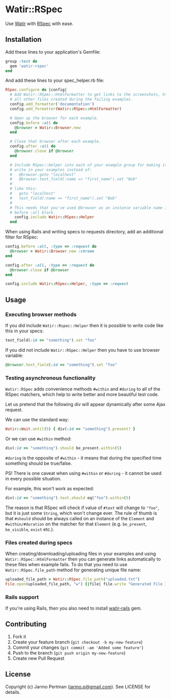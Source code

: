 # Watir::RSpec

Use [Watir](http://watir.com) with [RSpec](http://rspec.info) with ease.

## Installation

Add these lines to your application's Gemfile:
````ruby
group :test do
  gem 'watir-rspec'
end
````

And add these lines to your spec\_helper.rb file:

````ruby
RSpec.configure do |config|
  # Add Watir::RSpec::HtmlFormatter to get links to the screenshots, html and
  # all other files created during the failing examples.
  config.add_formatter('documentation')
  config.add_formatter(Watir::RSpec::HtmlFormatter)

  # Open up the browser for each example.
  config.before :all do
    @browser = Watir::Browser.new
  end

  # Close that browser after each example.
  config.after :all do
    @browser.close if @browser
  end

  # Include RSpec::Helper into each of your example group for making it possible to
  # write in your examples instead of:
  #   @browser.goto "localhost"
  #   @browser.text_field(:name => "first_name").set "Bob"
  #
  # like this:
  #   goto "localhost"
  #   text_field(:name => "first_name").set "Bob"
  #
  # This needs that you've used @browser as an instance variable name in
  # before :all block.
    config.include Watir::RSpec::Helper
  end
````


When using Rails and writing specs to requests directory, add an additional filter for RSpec:

````ruby
config.before :all, :type => :request do
  @browser = Watir::Browser.new :chrome
end

config.after :all, :type => :request do
  @browser.close if @browser
end

config.include Watir::RSpec::Helper, :type => :request
````

## Usage

### Executing browser methods

If you did include ````Watir::Rspec::Helper```` then it is possible to write code like this in your specs:

````ruby
text_field(:id => "something").set "foo"
````

If you did not include ````Watir::RSpec::Helper```` then you have to use browser variable:

````ruby
@browser.text_field(:id => "something").set "foo"
````

### Testing asynchronous functionality

````Watir::RSpec```` adds convenience methods ````#within```` and ````#during```` to all of the RSpec matchers,
which help to write better and more beautiful test code.

Let us pretend that the following div will appear dynamically after some Ajax request.

We can use the standard way:

````ruby
Watir::Wait.until(5) { div(:id => "something").present? }
````

Or we can use ````#within```` method:

````ruby
div(:id => "something").should be_present.within(5)
````

````#during```` is the opposite of ````#within```` - it means that during the specified time something should be true/false.

PS! There is one caveat when using ````#within```` or ````#during```` - it cannot be used in every possible situation.

For example, this won't work as expected:

````ruby
div(:id => "something").text.should eq("foo").within(5)
````

The reason is that RSpec will check if value of ````#text```` will change to ````"foo"````, but it is just some ````String````,
which won't change ever. The rule of thumb is that ````#should```` should be always called on an instance of
the ````Element```` and ````#within/#duration```` on the matcher for that ````Element```` (e.g. ````be_present````, ````be_visible````, ````exist```` etc.).

### Files created during specs

When creating/downloading/uploading files in your examples and using
````Watir::RSpec::HtmlFormatter```` then you can generate links automatically to these files when example
fails. To do that you need to use ````Watir::RSpec.file_path```` method for generating
unique file name:

````ruby
uploaded_file_path = Watir::RSpec.file_path("uploaded.txt")
File.open(uploaded_file_path, "w") {|file| file.write "Generated File Input"}
````

### Rails support

If you're using Rails, then you also need to install [watir-rails](https://github.com/watir/watir-rails) gem.

## Contributing

1. Fork it
2. Create your feature branch (`git checkout -b my-new-feature`)
3. Commit your changes (`git commit -am 'Added some feature'`)
4. Push to the branch (`git push origin my-new-feature`)
5. Create new Pull Request

## License

Copyright (c) Jarmo Pertman (jarmo.p@gmail.com). See LICENSE for details.
